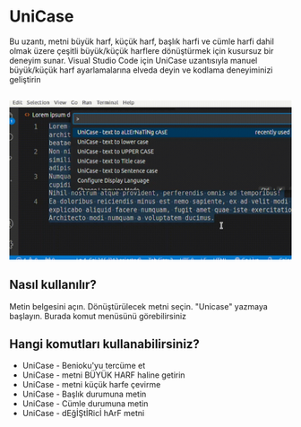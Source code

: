 # UniCase

Bu uzantı, metni büyük harf, küçük harf, başlık harfi ve cümle harfi dahil olmak üzere çeşitli büyük/küçük harflere dönüştürmek için kusursuz bir deneyim sunar. Visual Studio Code için UniCase uzantısıyla manuel büyük/küçük harf ayarlamalarına elveda deyin ve kodlama deneyiminizi geliştirin

##

[![Vscode uzantısı](/translations/demo.gif 'Vscode uzantısı demosu')](https://learnwithyan.com)

## Nasıl kullanılır?

Metin belgesini açın. Dönüştürülecek metni seçin. "Unicase" yazmaya başlayın. Burada komut menüsünü görebilirsiniz

## Hangi komutları kullanabilirsiniz?

- UniCase - Benioku'yu tercüme et
- UniCase - metni BÜYÜK HARF haline getirin
- UniCase - metni küçük harfe çevirme
- UniCase - Başlık durumuna metin
- UniCase - Cümle durumuna metin
- UniCase - dEğİŞtİRi̇cİ hArF metni

#
